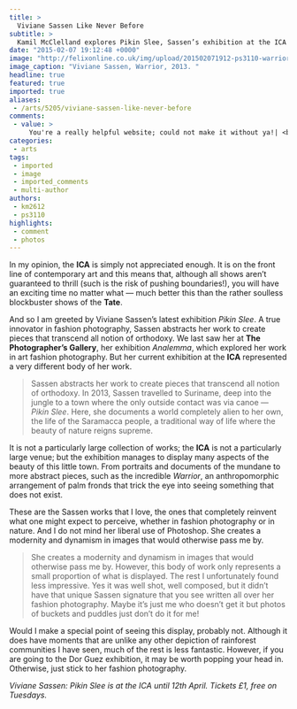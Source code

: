 ```yaml
---
title: >
  Viviane Sassen Like Never Before
subtitle: >
  Kamil McClelland explores Pikin Slee, Sassen’s exhibition at the ICA
date: "2015-02-07 19:12:48 +0000"
image: "http://felixonline.co.uk/img/upload/201502071912-ps3110-warrior-2013-viviane-sassen-courtesy-the-artist-and-stevenson-gallery-copya.jpg"
image_caption: "Viviane Sassen, Warrior, 2013. "
headline: true
featured: true
imported: true
aliases:
 - /arts/5205/viviane-sassen-like-never-before
comments:
 - value: >
     You're a really helpful website; could not make it without ya!| <br>cs go skins blurry http://odeliaelsie.moonfruit.com/blog/4592032329/An-Unbiased-Review-Involving-League-Of-Legends---A-Fast-Paced-Competitive-Online-Game/10617915
categories:
 - arts
tags:
 - imported
 - image
 - imported_comments
 - multi-author
authors:
 - km2612
 - ps3110
highlights:
 - comment
 - photos
---
```


In my opinion, the __ICA__ is simply not appreciated enough. It is on the front line of contemporary art and this means that, although all shows aren’t guaranteed to thrill (such is the risk of pushing boundaries!), you will have an exciting time no matter what — much better this than the rather soulless blockbuster shows of the __Tate__.

And so I am greeted by Viviane Sassen’s latest exhibition _Pikin Slee_. A true innovator in fashion photography, Sassen abstracts her work to create pieces that transcend all notion of orthodoxy. We last saw her at __The Photographer’s Gallery__, her exhibition _Analemma_, which explored her work in art fashion photography. But her current exhibition at the __ICA__ represented a very different body of her work.
> Sassen abstracts her work to create pieces that transcend all notion of orthodoxy.
In 2013, Sassen travelled to Suriname, deep into the jungle to a town where the only outside contact was via canoe — _Pikin Slee_. Here, she documents a world completely alien to her own, the life of the Saramacca people, a traditional way of life where the beauty of nature reigns supreme.

It is not a particularly large collection of works; the __ICA__ is not a particularly large venue; but the exhibition manages to display many aspects of the beauty of this little town. From portraits and documents of the mundane to more abstract pieces, such as the incredible _Warrior_, an anthropomorphic arrangement of palm fronds that trick the eye into seeing something that does not exist.

These are the Sassen works that I love, the ones that completely reinvent what one might expect to perceive, whether in fashion photography or in nature. And I do not mind her liberal use of Photoshop. She creates a modernity and dynamism in images that would otherwise pass me by.
> She creates a modernity and dynamism in images that would otherwise pass me by.
However, this body of work only represents a small proportion of what is displayed. The rest I unfortunately found less impressive. Yes it was well shot, well composed, but it didn’t have that unique Sassen signature that you see written all over her fashion photography. Maybe it’s just me who doesn’t get it but photos of buckets and puddles just don’t do it for me!

Would I make a special point of seeing this display, probably not. Although it does have moments that are unlike any other depiction of rainforest communities I have seen, much of the rest is less fantastic. However, if you are going to the Dor Guez exhibition, it may be worth popping your head in. Otherwise, just stick to her fashion photography.

_Viviane Sassen: Pikin Slee is at the ICA until 12th April. Tickets £1, free on Tuesdays._
